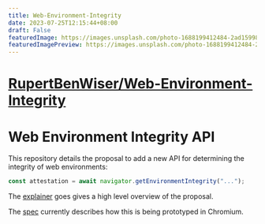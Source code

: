 ```yaml
---
title: Web-Environment-Integrity
date: 2023-07-25T12:15:44+08:00
draft: False
featuredImage: https://images.unsplash.com/photo-1688199412484-2ad159985916?ixid=M3w0NjAwMjJ8MHwxfHJhbmRvbXx8fHx8fHx8fDE2OTAyNTg1MDF8&ixlib=rb-4.0.3
featuredImagePreview: https://images.unsplash.com/photo-1688199412484-2ad159985916?ixid=M3w0NjAwMjJ8MHwxfHJhbmRvbXx8fHx8fHx8fDE2OTAyNTg1MDF8&ixlib=rb-4.0.3
---
```


# [RupertBenWiser/Web-Environment-Integrity](https://github.com/RupertBenWiser/Web-Environment-Integrity)

# Web Environment Integrity API

This repository details the proposal to add a new API for determining the integrity
of web environments:

```js
const attestation = await navigator.getEnvironmentIntegrity("...");
```

The [explainer](./explainer.md) goes gives a high level overview of the proposal.

The [spec](https://rupertbenwiser.github.io/Web-Environment-Integrity/) currently describes how this is being prototyped in Chromium.
